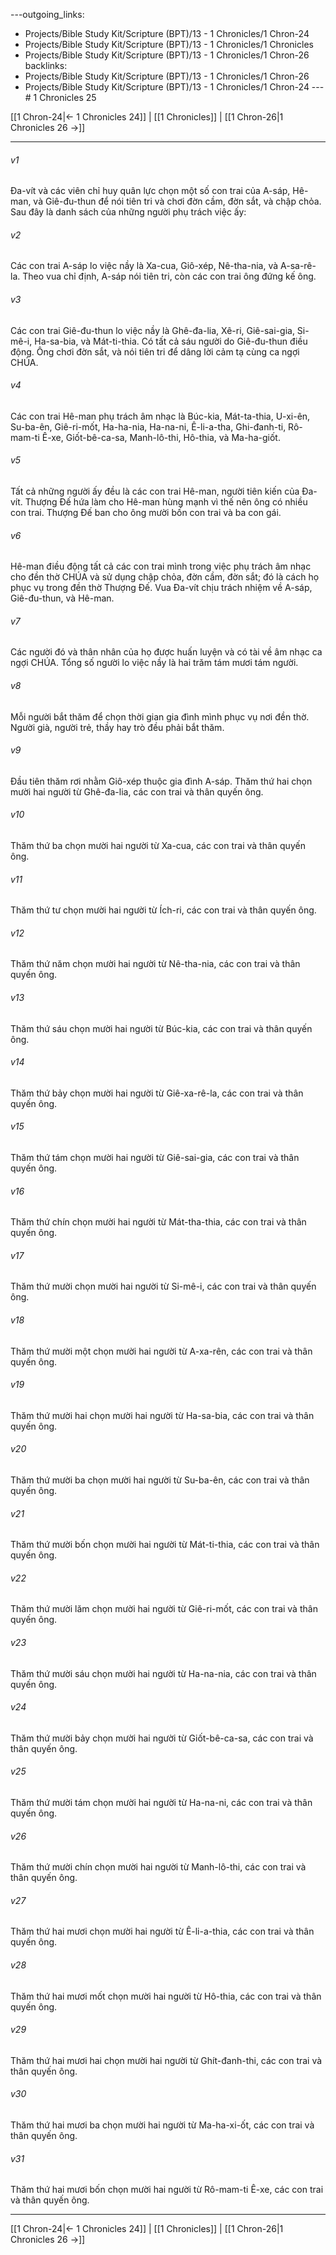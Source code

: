 ---outgoing_links:
  - Projects/Bible Study Kit/Scripture (BPT)/13 - 1 Chronicles/1 Chron-24
  - Projects/Bible Study Kit/Scripture (BPT)/13 - 1 Chronicles/1 Chronicles
  - Projects/Bible Study Kit/Scripture (BPT)/13 - 1 Chronicles/1 Chron-26
backlinks:
  - Projects/Bible Study Kit/Scripture (BPT)/13 - 1 Chronicles/1 Chron-26
  - Projects/Bible Study Kit/Scripture (BPT)/13 - 1 Chronicles/1 Chron-24
---# 1 Chronicles 25

[[1 Chron-24|← 1 Chronicles 24]] | [[1 Chronicles]] | [[1 Chron-26|1 Chronicles 26 →]]
***



###### v1 
Đa-vít và các viên chỉ huy quân lực chọn một số con trai của A-sáp, Hê-man, và Giê-đu-thun để nói tiên tri và chơi đờn cầm, đờn sắt, và chập chỏa. Sau đây là danh sách của những người phụ trách việc ấy: 

###### v2 
Các con trai A-sáp lo việc nầy là Xa-cua, Giô-xép, Nê-tha-nia, và A-sa-rê-la. Theo vua chỉ định, A-sáp nói tiên tri, còn các con trai ông đứng kế ông. 

###### v3 
Các con trai Giê-đu-thun lo việc nầy là Ghê-đa-lia, Xê-ri, Giê-sai-gia, Si-mê-i, Ha-sa-bia, và Mát-ti-thia. Có tất cả sáu người do Giê-đu-thun điều động. Ông chơi đờn sắt, và nói tiên tri để dâng lời cảm tạ cùng ca ngợi CHÚA. 

###### v4 
Các con trai Hê-man phụ trách âm nhạc là Búc-kia, Mát-ta-thia, U-xi-ên, Su-ba-ên, Giê-ri-mốt, Ha-ha-nia, Ha-na-ni, Ê-li-a-tha, Ghi-đanh-ti, Rô-mam-ti Ê-xe, Giốt-bê-ca-sa, Manh-lô-thi, Hô-thia, và Ma-ha-giốt. 

###### v5 
Tất cả những người ấy đều là các con trai Hê-man, người tiên kiến của Đa-vít. Thượng Đế hứa làm cho Hê-man hùng mạnh vì thế nên ông có nhiều con trai. Thượng Đế ban cho ông mười bốn con trai và ba con gái. 

###### v6 
Hê-man điều động tất cả các con trai mình trong việc phụ trách âm nhạc cho đền thờ CHÚA và sử dụng chập chỏa, đờn cầm, đờn sắt; đó là cách họ phục vụ trong đền thờ Thượng Đế. Vua Đa-vít chịu trách nhiệm về A-sáp, Giê-đu-thun, và Hê-man. 

###### v7 
Các người đó và thân nhân của họ được huấn luyện và có tài về âm nhạc ca ngợi CHÚA. Tổng số người lo việc nầy là hai trăm tám mươi tám người. 

###### v8 
Mỗi người bắt thăm để chọn thời gian gia đình mình phục vụ nơi đền thờ. Người già, người trẻ, thầy hay trò đều phải bắt thăm. 

###### v9 
Đầu tiên thăm rơi nhằm Giô-xép thuộc gia đình A-sáp. Thăm thứ hai chọn mười hai người từ Ghê-đa-lia, các con trai và thân quyến ông. 

###### v10 
Thăm thứ ba chọn mười hai người từ Xa-cua, các con trai và thân quyến ông. 

###### v11 
Thăm thứ tư chọn mười hai người từ Ích-ri, các con trai và thân quyến ông. 

###### v12 
Thăm thứ năm chọn mười hai người từ Nê-tha-nia, các con trai và thân quyến ông. 

###### v13 
Thăm thứ sáu chọn mười hai người từ Búc-kia, các con trai và thân quyến ông. 

###### v14 
Thăm thứ bảy chọn mười hai người từ Giê-xa-rê-la, các con trai và thân quyến ông. 

###### v15 
Thăm thứ tám chọn mười hai người từ Giê-sai-gia, các con trai và thân quyến ông. 

###### v16 
Thăm thứ chín chọn mười hai người từ Mát-tha-thia, các con trai và thân quyến ông. 

###### v17 
Thăm thứ mười chọn mười hai người từ Si-mê-i, các con trai và thân quyến ông. 

###### v18 
Thăm thứ mười một chọn mười hai người từ A-xa-rên, các con trai và thân quyến ông. 

###### v19 
Thăm thứ mười hai chọn mười hai người từ Ha-sa-bia, các con trai và thân quyến ông. 

###### v20 
Thăm thứ mười ba chọn mười hai người từ Su-ba-ên, các con trai và thân quyến ông. 

###### v21 
Thăm thứ mười bốn chọn mười hai người từ Mát-ti-thia, các con trai và thân quyến ông. 

###### v22 
Thăm thứ mười lăm chọn mười hai người từ Giê-ri-mốt, các con trai và thân quyến ông. 

###### v23 
Thăm thứ mười sáu chọn mười hai người từ Ha-na-nia, các con trai và thân quyến ông. 

###### v24 
Thăm thứ mười bảy chọn mười hai người từ Giốt-bê-ca-sa, các con trai và thân quyến ông. 

###### v25 
Thăm thứ mười tám chọn mười hai người từ Ha-na-ni, các con trai và thân quyến ông. 

###### v26 
Thăm thứ mười chín chọn mười hai người từ Manh-lô-thi, các con trai và thân quyến ông. 

###### v27 
Thăm thứ hai mươi chọn mười hai người từ Ê-li-a-thia, các con trai và thân quyến ông. 

###### v28 
Thăm thứ hai mươi mốt chọn mười hai người từ Hô-thia, các con trai và thân quyến ông. 

###### v29 
Thăm thứ hai mươi hai chọn mười hai người từ Ghít-đanh-thi, các con trai và thân quyến ông. 

###### v30 
Thăm thứ hai mươi ba chọn mười hai người từ Ma-ha-xi-ốt, các con trai và thân quyến ông. 

###### v31 
Thăm thứ hai mươi bốn chọn mười hai người từ Rô-mam-ti Ê-xe, các con trai và thân quyến ông.

***
[[1 Chron-24|← 1 Chronicles 24]] | [[1 Chronicles]] | [[1 Chron-26|1 Chronicles 26 →]]
